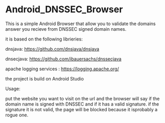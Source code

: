 # Android_DNSSEC_Browser

This is a simple Android Browser that allow you to validate the domains answer you recieve from DNSSEC signed domain names.

it is based on the following librieries:

dnsjava: https://github.com/dnsjava/dnsjava

dnsecjava: https://github.com/ibauersachs/dnssecjava

apache logging services : https://logging.apache.org/

the project is build on Android Studio

Usage:

put the website you want to visit on the url and the browser will say if the domain name is signed with DNSSEC and if it has a valid signature. if the signature it is not valid, the page will be blocked because it isprobably a rogue one.
